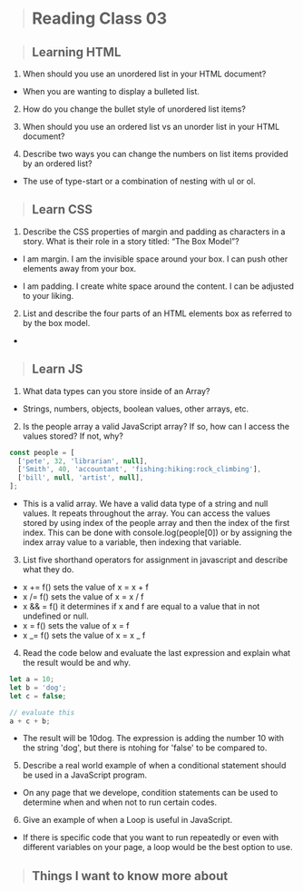 > # Reading Class 03

> ## Learning HTML

1. When should you use an unordered list in your HTML document?

- When you are wanting to display a bulleted list.

2. How do you change the bullet style of unordered list items?

<!-- - You can next a <ul> element that will indent the bullet. Or use a list-style-type. -->

3. When should you use an ordered list vs an unorder list in your HTML document?

<!-- - If you list is meaningful, you should use an <ol> element. -->

4. Describe two ways you can change the numbers on list items provided by an ordered list?

- The use of type-start or a combination of nesting with ul or ol.

> ## Learn CSS

1. Describe the CSS properties of margin and padding as characters in a story. What is their role in a story titled: “The Box Model”?

- I am margin. I am the invisible space around your box. I can push other elements away from your box.

* I am padding. I create white space around the content. I can be adjusted to your liking.

2. List and describe the four parts of an HTML elements box as referred to by the box model.

-

> ## Learn JS

1. What data types can you store inside of an Array?

- Strings, numbers, objects, boolean values, other arrays, etc.

2. Is the people array a valid JavaScript array? If so, how can I access the values stored? If not, why?

```js
const people = [
  ['pete', 32, 'librarian', null],
  ['Smith', 40, 'accountant', 'fishing:hiking:rock_climbing'],
  ['bill', null, 'artist', null],
];
```

- This is a valid array. We have a valid data type of a string and null values. It repeats throughout the array. You can access the values stored by using index of the people array and then the index of the first index. This can be done with console.log(people[0]) or by assigning the index array value to a variable, then indexing that variable.

3. List five shorthand operators for assignment in javascript and describe what they do.

- x += f() sets the value of x = x + f
- x /= f() sets the value of x = x / f
- x && = f() it determines if x and f are equal to a value that in not undefined or null.
- x = f() sets the value of x = f
- x _= f() sets the value of x = x _ f

4. Read the code below and evaluate the last expression and explain what the result would be and why.

```js
let a = 10;
let b = 'dog';
let c = false;

// evaluate this
a + c + b;
```

- The result will be 10dog. The expression is adding the number 10 with the string 'dog', but there is ntohing for 'false' to be compared to.

5. Describe a real world example of when a conditional statement should be used in a JavaScript program.

- On any page that we develope, condition statements can be used to determine when and when not to run certain codes.

6. Give an example of when a Loop is useful in JavaScript.

- If there is specific code that you want to run repeatedly or even with different variables on your page, a loop would be the best option to use.

> ## Things I want to know more about
